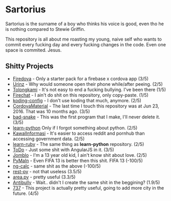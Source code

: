 # Sartorius
Sartorius is the surname of a boy who thinks his voice is good, even tho he is nothing compared to Stewie Griffin.

This repository is all about me roasting my young, naive self who wants to commit every fucking day and every fucking changes  in the code. Even one space is commited. Jesus.

## Shitty Projects
- [Firedova](https://github.com/christoga/firedova) - Only a starter pack for a firebase x cordova app (3/5)
- [Urinz](https://github.com/christoga/urinz) - Why would someone open their phone while/after peeing. (2/5)
- [Tolongkami](https://github.com/christoga/tolongkami) - It's not easy to end a fucking bullying. I've been there (1/5)
- [Firechat](https://github.com/christoga/firechat) - I ain't do shit on this repository, only copy-paste. (1/5)
- [koding-config](https://github.com/christoga/koding-config) - I don't use koding that much, anymore. (2/5)
- [CordovaMaterial](https://github.com/christoga/CordovaMaterial) - The last time I touch this repository was at Jun 23, 2016. That was 10 months ago. (3/5)
- [bad-snake](https://github.com/christoga/bad-snake) - This was the first program that I make, I'll never delete it. (3/5)
- [learn-python](https://github.com/christoga/learn-python) Only if I forgot something about python. (2/5)
- [KawalInformasi](https://github.com/christoga/kawalinformasi) - It's easier to access reddit and pornhub than accessing government data. (2/5)
- [learn-ruby](https://github.com/christoga/learn-ruby) - The same thing as **learn-python** repository. (2/5)
- [ToDo](https://github.com/christoga/todo) - Just some shit with AngularJS in it. (3/5)
- [Jomblo](https://github.com/christoga/Jomblo) - I'm a 13 year old kid, I ain't know shit about love. (2/5)
- [PyMaIn](https://github.com/christoga/PyMaIn) - Even FIFA 13 is better then this shit. FIFA 13 (-100/5)
- [ng-calc](https://github.com/christoga/ng-calc) - same shit as the above (-100/5)
- [rest-py](https://github.com/christoga/rest-py) - not that useless (3.5/5)
- [area.py](https://github.com/christoga/area.py) - pretty useful (3.3/5)
- [Antibully](https://github.com/christoga/antibully) - Wait.. didn't I create the same shit in the beggining? (1.9/5)
- [737](https://github.com/christoga/737) - This project is actually pretty useful, going to add more city in the future. (4/5)
